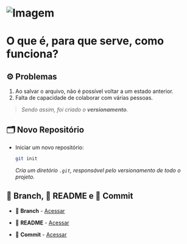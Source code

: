 # ![Imagem](https://hermes.dio.me/articles/cover/ecf835d6-0c4d-40b4-abb8-4ffb0ae8a475.png)

# O que é, para que serve, como funciona?

## ⚙️ Problemas

1. Ao salvar o arquivo, não é possível voltar a um estado anterior.
2. Falta de capacidade de colaborar com várias pessoas.

> *Sendo assim, foi criado o __versionamento__.*

## 🗂️ Novo Repositório

- Iniciar um novo repositório:

   ```bash
   git init
   ```

   *Cria um diretório `.git`, responsável pelo versionamento de todo o projeto.*

## 🌿 Branch, 📄 README e 💾 Commit

- 🌿 __Branch__ - [Acessar](./BRANCH.md)

- 📄 __README__ - [Acessar](./README.md)

- 💾 __Commit__ - [Acessar](./COMMIT.md)
